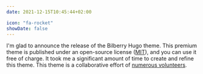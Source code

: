```yaml
---
date: 2021-12-15T10:45:44+02:00

icon: "fa-rocket"
showDate: false
---
```

I'm glad to announce the release of the Bilberry Hugo theme. 
This premium theme is published under an open-source license ([MIT](https://github.com/Lednerb/bilberry-hugo-theme/blob/master/LICENSE.md)), and you can use it free of charge. 
It took me a significant amount of time to create and refine this theme. 
This theme is a collaborative effort of [numerous volunteers](https://github.com/Lednerb/bilberry-hugo-theme/graphs/contributors).
